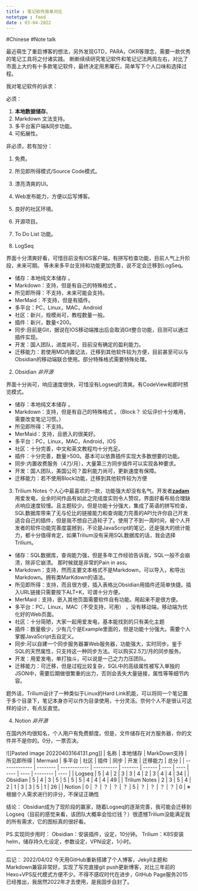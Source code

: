 ```yaml
---
title : 笔记软件简单对比
notetype : feed
date : 03-04-2022
---
```

#Chinese
#Note talk

最近萌生了重启博客的想法，另外发现GTD，PARA，OKR等理念，需要一款优秀的笔记工具将之付诸实践。
断断续续研究笔记软件和笔记记法两周左右，对比了市面上大约有十多款笔记软件，最终决定用黑曜石，简单写下个人口味和选择过程。

我对笔记软件的诉求：

必须：

1. **本地数据储存**。
2. Markdown 文法支持。
3. 多平台客户端&同步功能。
4. 可拓展性。

非必须，若有加分：

1. 免费。
2. 所见即所得模式/Source Code模式。
3. 漂亮清爽的UI。
4. Web发布能力，方便以后写博客。
5. 良好的社区环境。
6. 开源项目。
7. To  Do List 功能。


1. LogSeq

界面十分清爽好看，可惜目前没有IOS客户端，有拼写检查功能，目前人气上升阶段，未来可期。
等未来多平台支持和功能更加完善，说不定会迁移到LogSeq。
- 储存：本地纯文本储存 。
- Markdown：支持，但是有自己的特殊格式 。
- 所见即所得：不支持，未来可能会支持。
- MerMaid：不支持，但是有插件。
- 多平台：PC，Linux，MAC，Android
- 社区：新兴，规模尚可，教程数量一般。
- 插件：新兴，数量<200。
- 同步:目前是Git，据说在IOS移动端推出后会取消Git整合功能，目测可以通过插件实现。
- 开发：国人团队，进度尚可，目前没有确定的盈利能力。
- 迁移能力：若使用MD内置记法，迁移到其他软件较为方便，目前甚至可以与Obsidian的移动端联合使用。部分特殊格式需要特殊处理。


2. Obsidian 
*非开源*

界面十分尚可，响应速度很快，可惜没有Logseq的清爽。有CodeView和即时预览模式。
- 储存：本地纯文本储存 。
- Markdown：支持，但是有自己的特殊格式 。（Block？ 论坛评价十分难用，需要改变笔记习惯。）
- 所见即所得：不支持。
- MerMaid：支持，且嵌入的很美好。
- 多平台：PC，Linux，MAC，Android，IOS
- 社区：十分完善，中文和英文教程均十分充足。
- 插件：十分完善，数量>500。基本可以依靠插件实现大多数想要的功能。
- 同步:内置收费服务（4刀/月），大量第三方同步插件可以实现各种要求。
- 开发：国人团队，美国公司？盈利能力尚可，更新速度有保障。
- 迁移能力：若不使用Block功能，迁移到其他软件较为方便

3. Trilium Notes
个人心中最喜欢的一款，功能强大却没有名气。开发者[**zadam**](https://github.com/zadam)  用爱发电，业余时间作品有如此之完成度实则令人赞叹。界面好看布局合理缺点响应速度较慢。且主题较少。但是功能十分强大，集成了英语的拼写检查，SQL数据库带来了无与伦比的链接能力和查询能力完善的API允许你自己开发适合自己的插件，但是我不想自己造轮子了。使用了不到一周时间，被个人开发者的软件功能完善度震撼到，不论是JavaScript的笔记，还是强大的统计能力，都十分值得肯定，如果Trilium没有采用SQL数据库的话，我会选择Trilium。


- 储存：SQL数据库，查询能力强，但是多年工作经验告诉我，SQL一般不会崩溃，除非它崩溃。
那时候就是非常的Pain in ass。
- Markdown：支持，然而主要文本格式不是Markdown，可以导入，和导出Markdown。拥有类MarKdown的语法。
- 所见即所得：支持，而且很方便，插入表格比Obsidian用插件还简单快捷。插入URL链接只需要按下ALT+K，可谓十分方便。
- MerMaid：支持，嵌入其他页面需要软件自有功能。用起来不是很方便。
- 多平台：PC，Linux，MAC（不受支持，可用） ，没有移动端，移动端为优化好的Web页面。
- 社区：十分简陋，大家一起用爱发电，基本能找到的只有美化主题
- 插件：数量极少，少有几个是Example里面的，但是功能十分强大。需要个人掌握JavaScript去自定义。
- 同步:可以自建一个同步服务器兼Web服务器，功能强大，实时同步。鉴于SQL的天然属性，只支持这一种同步方法。可以购买2.5刀/月的同步服务。
- 开发：用爱发电，单打独斗，可以说是一己之力力压团队。
- 迁移能力：可迁移，但是过程比较复杂，SQL中的高级属性被写入单独的JSON中，需要后期做很繁重的出力，否则会丢失大量链接，属性等等细节内容。

题外话，Trilium设计了一种类似于Linux的Hard Link机能，可以将同一个笔记置于多个目录下，笔记本身亦可以作为目录使用，十分灵活。奈何个人不是很认可这样的设计，有点反直觉。


4. Notion
*非开源*

在国内外均很知名，个人用户有免费额度。但是，文件储存在对方服务器，你的文件并不是你的。0分，一票否决。


![[Pasted image 20220403164131.png]]
| 名称          | 本地储存 | MarkDown支持 | 所见即所得 | Mermaid | 多平台 | 社区 | 插件 | 同步 | 开发 | 迁移能力 | 总分 |
| ------------- | -------- | ------------ | ---------- | ------- | ------ | ---- | ---- | ---- | ---- | -------- | ---- |
| Logseq        | 5        | 4            | 2          | 3       | 3      | 4    | 2    | 3    | 4    | 4        | 34   |
| Obsidian      | 5        | 4            | 3          | 5       | 5      | 5    | 5    | 4    | 4    | 4        | 49   |
| Trilium Notes | 2        | 3            | 5          | 4       | 2      | 1    | 3    | 3    | 5    | 1        | 26   |
| Notion        | 0        | ？           | ？         | ？      | ？     | 5    | ？   | ？   | ？   | ？       | 0    |
※根据个人需求进行的评分，不保证正确性


结论：
Obsidian成为了现阶段的赢家，随着Logseq的逐渐完善，我可能会迁移到Logseq（目前的感觉来看，该团队大概率会恰烂钱？）很遗憾Trilium没能满足我的所有需求，它的图标真的很好看。

PS.实现同步用时：
Obsidian：安装插件，设定，10分钟。
Trilium：K8S安装helm，储存持久化设定，参数设定，VPN设定，1小时。


---
后记：
2022/04/02 今天用GitHub重新搭建了个人博客，Jekyll主题和Markdown兼容非常好，实现了写完直接git push更新博客，对比三年前的Hexo+VPS反代模式方便不少。不得不感叹时代在进步，GitHub Page服务2015已经推出，我居然2022年才去使用，是我固步自封了。